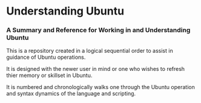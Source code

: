 # Understanding Ubuntu

### A Summary and Reference for Working in and Understanding Ubuntu


This is a repository created in a logical sequential order to assist in guidance of Ubuntu operations. 

It is designed with the newer user in mind or one who wishes to refresh thier memory or skillset in Ubuntu. 

It is numbered and chronologically walks one through the Ubuntu operation and syntax dynamics of the language and scripting. 
